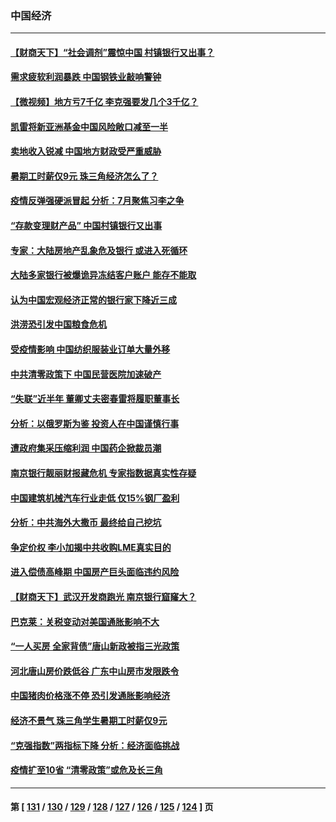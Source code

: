 ### 中国经济
---
#### [【财商天下】“社会调剂”震惊中国 村镇银行又出事？](../../pages/ncid283/n13775860.md) 
#### [需求疲软利润暴跌 中国钢铁业敲响警钟](../../pages/ncid283/n13775851.md) 
#### [【微视频】地方亏7千亿 李克强要发几个3千亿？](../../pages/ncid283/n13775772.md) 
#### [凯雷将新亚洲基金中国风险敞口减至一半](../../pages/ncid283/n13775841.md) 
#### [卖地收入锐减 中国地方财政受严重威胁](../../pages/ncid283/n13775526.md) 
#### [暑期工时薪仅9元 珠三角经济怎么了？](../../pages/ncid283/n13775457.md) 
#### [疫情反弹强硬派冒起 分析：7月聚焦习李之争](../../pages/ncid283/n13775277.md) 
#### [“存款变理财产品” 中国村镇银行又出事](../../pages/ncid283/n13775146.md) 
#### [专家：大陆房地产乱象危及银行 或进入死循环](../../pages/ncid283/n13774859.md) 
#### [大陆多家银行被爆诡异冻结客户账户 能存不能取](../../pages/ncid283/n13774960.md) 
#### [认为中国宏观经济正常的银行家下降近三成](../../pages/ncid283/n13775169.md) 
#### [洪涝恐引发中国粮食危机](../../pages/ncid283/n13775159.md) 
#### [受疫情影响 中国纺织服装业订单大量外移](../../pages/ncid283/n13775107.md) 
#### [中共清零政策下 中国民营医院加速破产](../../pages/ncid283/n13774881.md) 
#### [“失联”近半年 董卿丈夫密春雷将履职董事长](../../pages/ncid283/n13775013.md) 
#### [分析：以俄罗斯为鉴 投资人在中国谨慎行事](../../pages/ncid283/n13774847.md) 
#### [遭政府集采压缩利润 中国药企掀裁员潮](../../pages/ncid283/n13774969.md) 
#### [南京银行靓丽财报藏危机 专家指数据真实性存疑](../../pages/ncid283/n13774943.md) 
#### [中国建筑机械汽车行业走低 仅15%钢厂盈利](../../pages/ncid283/n13774515.md) 
#### [分析：中共海外大撒币 最终给自己挖坑](../../pages/ncid283/n13774335.md) 
#### [争定价权 李小加揭中共收购LME真实目的](../../pages/ncid283/n13774609.md) 
#### [进入偿债高峰期 中国房产巨头面临违约风险](../../pages/ncid283/n13774314.md) 
#### [【财商天下】武汉开发商跑光 南京银行窟窿大？](../../pages/ncid283/n13774272.md) 
#### [巴克莱：关税变动对美国通胀影响不大](../../pages/ncid283/n13774227.md) 
#### [“一人买房 全家背债”唐山新政被指三光政策](../../pages/ncid283/n13774239.md) 
#### [河北唐山房价跌低谷 广东中山房市发限跌令](../../pages/ncid283/n13774050.md) 
#### [中国猪肉价格涨不停 恐引发通胀影响经济](../../pages/ncid283/n13773973.md) 
#### [经济不景气 珠三角学生暑期工时薪仅9元](../../pages/ncid283/n13773780.md) 
#### [“克强指数”两指标下降 分析：经济面临挑战](../../pages/ncid283/n13773481.md) 
#### [疫情扩至10省 “清零政策”或危及长三角](../../pages/ncid283/n13773328.md) 

---
#### 第 [ [131](./131.md) / [130](./130.md) / [129](./129.md) / [128](./128.md) / [127](./127.md) / [126](./126.md) / [125](./125.md) / [124](./124.md) ] 页
